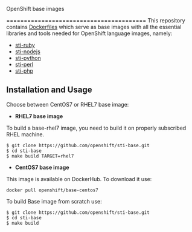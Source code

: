OpenShift base images

========================================
This repository contains [Dockerfiles](https://github.com/openshift/sti-base)
which serve as base images with all the essential libraries and tools needed
for OpenShift language images, namely:
* [sti-ruby](https://github.com/openshift/sti-ruby)
* [sti-nodejs](https://github.com/openshift/sti-nodejs)
* [sti-python](https://github.com/openshift/sti-python)
* [sti-perl](https://github.com/openshift/sti-perl)
* [sti-php](https://github.com/openshift/sti-php)

Installation and Usage
------------------------
Choose between CentOS7 or RHEL7 base image:
*  **RHEL7 base image**

To build a base-rhel7 image, you need to build it on properly subscribed RHEL machine.

```
$ git clone https://github.com/openshift/sti-base.git
$ cd sti-base
$ make build TARGET=rhel7
```

*  **CentOS7 base image**

This image is available on DockerHub. To download it use:

```console
docker pull openshift/base-centos7
```

To build Base image from scratch use:

```
$ git clone https://github.com/openshift/sti-base.git
$ cd sti-base
$ make build
```
